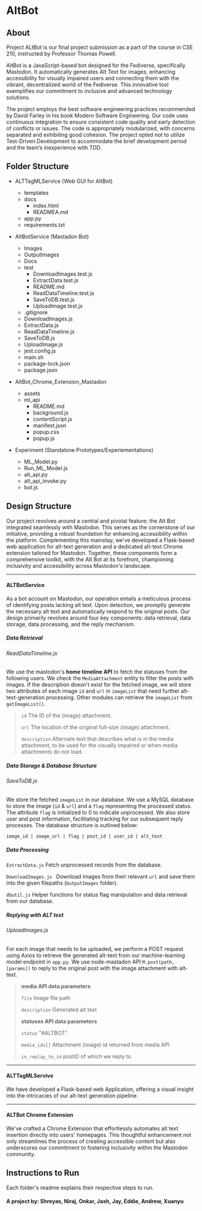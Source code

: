 # AltBot

## About

<p class="has-line-data" data-line-start="0" data-line-end="1">Project ALtBot is our final project submission as a part of the course in CSE 210, instructed by Professor Thomas Powell.</p>
<p class="has-line-data" data-line-start="4" data-line-end="5">AltBot is a JavaScript-based bot designed for the Fediverse, specifically Mastodon. It automatically generates Alt Text for images, enhancing accessibility for visually impaired users and connecting them with the vibrant, decentralized world of the Fediverse. This innovative tool exemplifies our commitment to inclusive and advanced technology solutions.</p>
<p class="has-line-data" data-line-start="7" data-line-end="8">The project employs the best software engineering practices recommended by David Farley in his book Modern Software Engineering. Our code uses continuous integration to ensure consistent code quality and early detection of conflicts or issues. The code is appropriately modularized, with concerns separated and exhibiting good cohesion. The project opted not to utilize Test-Driven Development to accommodate the brief development period and the team’s inexperience with TDD.</p>


## Folder Structure

- ALTTagMLService  (Web GUI for AltBot)
  - templates
  - docs
    -  index.html
    -  READMEA.md
  - app.py
  - requirements.txt

- AltBotService (Mastadon Bot)
  - Images
  - OutputImages
  - Docs
  - test
    - DownloadImages.test.js
    - ExtractData.test.js
    - README.md
    - ReadDataTimeline.test.js
    - SaveToDB.test.js
    - UploadImage.test.js
  - .gitignore
  - DownloadImages.js
  - ExtractData.js
  - ReadDataTimeline.js
  - SaveToDB.js
  - UploadImage.js
  - jest.config.js
  - main.sh
  - package-lock.json
  - package.json
- AltBot_Chrome_Extension_Mastadon
  - assets
  - ml_api
      - README.md
      - background.js
      - contentScript.js
      - manifest.json
      - popup.css
      - popup.js
- Experiment (Standalone Prototypes/Experiementations)
  - ML_Model.py
  - Run_ML_Model.js
  - alt_api.py
  - alt_api_invoke.py
  - bot.js

## Design Structure

Our project revolves around a central and pivotal feature: the Alt Bot integrated seamlessly with Mastodon. This serves as the cornerstone of our initiative, providing a robust foundation for enhancing accessibility within the platform. Complementing this mainstay, we've developed a Flask-based web application for alt-text generation and a dedicated alt-text Chrome extension tailored for Mastodon. Together, these components form a comprehensive toolkit, with the Alt Bot at its forefront, championing inclusivity and accessibility across Mastodon's landscape.
****
#### ALTBotService

As a bot account on Mastodon, our operation entails a meticulous process of identifying posts lacking alt text. Upon detection, we promptly generate the necessary alt text and automatically respond to the original posts. Our design primarily revolves around four key components: data retrieval, data storage, data processing, and the reply mechanism.  

##### Data Retrieval

###### ReadDataTimeline.js

We use the mastodon's **home timeline API** to fetch the statuses from the following users. We check the `MediaAttachment` entity to filter the posts with images. If the description doesn't exist for the fetched image, we will store two attributes of each image `id` and `url` in `imageList` that need further alt-text-generation processing. Other modules can retrieve the `imageList` from `getImageList()`.

> `id` The ID of the (image) attachment.
>
> `url`  The location of the original full-size (image) attachment.
>
> `description`  Alternate text that describes what is in the media attachment, to be used for the visually impaired or when media attachments do not load.  



##### Data Storage & Database Structure

###### SaveToDB.js

We store the fetched `imageList` in our database. We use a MySQL database to store the image (`id` & `url`) and a `flag` representing the processed status. The attribute `flag`  is initialized to 0 to indicate unprocessed. We also store user and post information, facilitating tracking for our subsequent reply processes. The database structure is outlined below:

`image_id | image_url | flag | post_id | user_id | alt_text `  



##### Data Processing

`ExtractData.js`  Fetch unprocessed records from the database.

`DownloadImages.js `  Download images from their relevant `url` and save them into the given filepaths (`OutputImages` folder).

`dbutil.js` Helper functions for status flag manipulation and data retrieval from our database.  



##### Replying with ALT text

###### UploadImages.js

For each image that needs to be uploaded, we perform a POST request using Axios to retrieve the generated alt-text from our machine-learning model endpoint in `app.py`. We use node-mastadon API `M.post(path, [params])` to reply to the original post with the image attachment with alt-text.  

> **media API data parameters**
>
> `file` Image file path
>
> `description` Generated alt text
>
> 
>
> **statuses API data parameters** 
>
> `status` "#ALTBOT"
>
> `media_ids[]` Attachment (image) id returned from media API
>
> `in_replay_to_id` postID of which we reply to  


****
#### ALTTagMLServive

We have developed a Flask-based web Application, offering a visual insight into the intricacies of our alt-text generation pipeline.  


****
#### ALTBot Chrome Extension

We've crafted a Chrome Extension that effortlessly automates alt text insertion directly into users' homepages. This thoughtful enhancement not only streamlines the process of creating accessible content but also underscores our commitment to fostering inclusivity within the Mastodon community. 


## Instructions to Run

Each folder's readme explains their respective steps to run.


#### A project by: Shreyas, Niraj, Onkar, Jash, Jay, Eddie, Andrew, Xuanyu
